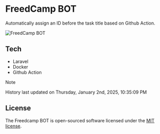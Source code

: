 # FreedCamp BOT

Automatically assign an ID before the task title based on Github Action.

![FreedCamp BOT](https://repository-images.githubusercontent.com/737932867/7d34798b-2680-471c-b089-a78a718d3d6a)

## Tech

- Laravel
- Docker
- Github Action

> [!NOTE]  
> History last updated on Thursday, January 2nd, 2025, 10:35:09 PM

## License

The Freedcamp BOT is open-sourced software licensed under the [MIT license](https://opensource.org/licenses/MIT).
